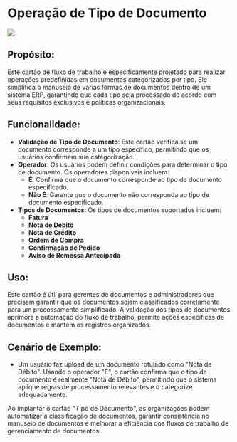 # Operação de Tipo de Documento

![](https://docs.docbits.com/~gitbook/image?url=https%3A%2F%2F578966019-files.gitbook.io%2F%7E%2Ffiles%2Fv0%2Fb%2Fgitbook-x-prod.appspot.com%2Fo%2Fspaces%252FT2n2w4uDCJvv7CJ5zrdk%252Fuploads%252FPy27j6G21QsBB7O6rq7O%252Fuserlmn_5cc120c265b7a237929e829ce781b452.png%3Falt%3Dmedia%26token%3D1c0d9baf-4135-46d2-93c5-8feb4cdaf979\&width=768\&dpr=2\&quality=100\&sign=c54ef7b3\&sv=2)

## **Propósito:**

Este cartão de fluxo de trabalho é especificamente projetado para realizar operações predefinidas em documentos categorizados por tipo. Ele simplifica o manuseio de várias formas de documentos dentro de um sistema ERP, garantindo que cada tipo seja processado de acordo com seus requisitos exclusivos e políticas organizacionais.

## **Funcionalidade:**

* **Validação de Tipo de Documento**: Este cartão verifica se um documento corresponde a um tipo específico, permitindo que os usuários confirmem sua categorização.
* **Operador**: Os usuários podem definir condições para determinar o tipo de documento. Os operadores disponíveis incluem:
  * **É**: Confirma que o documento corresponde ao tipo de documento especificado.
  * **Não É**: Garante que o documento não corresponda ao tipo de documento especificado.
* **Tipos de Documentos**: Os tipos de documentos suportados incluem:
  * **Fatura**
  * **Nota de Débito**
  * **Nota de Crédito**
  * **Ordem de Compra**
  * **Confirmação de Pedido**
  * **Aviso de Remessa Antecipada**

## **Uso**:

Este cartão é útil para gerentes de documentos e administradores que precisam garantir que os documentos sejam classificados corretamente para um processamento simplificado. A validação dos tipos de documentos aprimora a automação do fluxo de trabalho, permite ações específicas de documentos e mantém os registros organizados.

## **Cenário de Exemplo**:

* Um usuário faz upload de um documento rotulado como "Nota de Débito". Usando o operador "É", o cartão confirma que o tipo de documento é realmente "Nota de Débito", permitindo que o sistema aplique regras de processamento relevantes e o categorize adequadamente.

Ao implantar o cartão "Tipo de Documento", as organizações podem automatizar a classificação de documentos, garantir consistência no manuseio de documentos e melhorar a eficiência dos fluxos de trabalho de gerenciamento de documentos.
